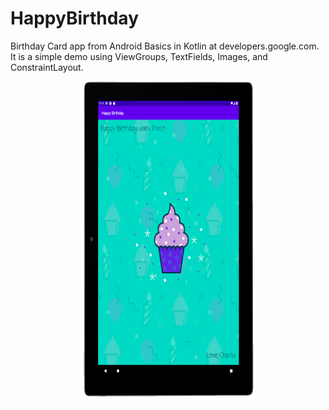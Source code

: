 # HappyBirthday
Birthday Card app from Android Basics in Kotlin at developers.google.com.
It is a simple demo using ViewGroups, TextFields, Images, and ConstraintLayout.

<center><img src="JackFrost.png" height=512 width=288 /></center>
